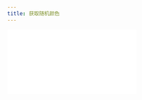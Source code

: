 ```yaml
---
title: 获取随机颜色
---
```


<code src="./getColor" title="在线演示"></code>

<embed src="../_js_docs/getColor.md"></embed>
